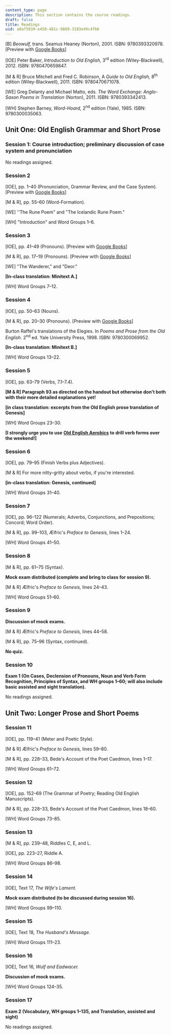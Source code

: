 ```yaml
---
content_type: page
description: This section contains the course readings.
draft: false
title: Readings
uid: a0af5939-e450-481c-9869-3183e49c4fb6
---
```

\[B\] *Beowulf,* trans. Seamus Heaney (Norton), 2001. ISBN: ‎9780393320978. \[Preview with [Google Books](https://www.google.com/books/edition/Beowulf_a_New_Verse_Translation_Bilingua/m-7crEM3A0AC?hl=en&gbpv=1)\]

\[IOE\] Peter Baker, *Introduction to Old English,* 3<sup>rd</sup> edition (Wiley-Blackwell), 2012. ISBN: 9780470659847. 

\[M & R\] Bruce Mitchell and Fred C. Robinson, A *Guide to Old English,* 8<sup>th</sup> edition (Wiley-Blackwell), 2011. ISBN: ‎9780470671078. 

\[WE\] Greg Delanty and Michael Matto, eds. *The Word Exchange: Anglo-Saxon Poems in Translation* (Norton), 2011. ISBN: ‎9780393342413. 

\[WH\] Stephen Barney, *Word-Hoard,* 2<sup>nd</sup> edition (Yale), 1985. ISBN: ‎9780300035063. 

## Unit One: Old English Grammar and Short Prose

### Session 1: Course introduction; preliminary discussion of case system and pronunciation

No readings assigned.

### Session 2

\[IOE\], pp. 1–40 (Pronunciation, Grammar Review, and the Case System). \[Preview with [Google Books](https://www.google.com/books/edition/Introduction_to_Old_English/plIqudth2IwC?hl=en&gbpv=1)\]

\[M & R\], pp. 55–60 (Word-Formation). 

\[WE\] ''The Rune Poem" and "The Icelandic Rune Poem."

\[WH\] "Introduction" and Word Groups 1–6.

### Session 3

\[IOE\], pp. 41–49 (Pronouns). \[Preview with [Google Books](https://www.google.com/books/edition/Introduction_to_Old_English/plIqudth2IwC?hl=en&gbpv=1)\]

\[M & R\], pp. 17–19 (Pronouns). \[Preview with [Google Books](https://www.google.com/books/edition/A_Guide_to_Old_English/hwzlYFlKlOoC?hl=en&gbpv=1)\]

\[WE\] "The Wanderer," and "Deor." 

**\[In-class translation: Minitext A.\]**

\[WH\] Word Groups 7–12.

### Session 4

\[IOE\], pp. 50–63 (Nouns). 

\[M & R\], pp. 20–30 (Pronouns). \[Preview with [Google Books](https://www.google.com/books/edition/A_Guide_to_Old_English/hwzlYFlKlOoC?hl=en&gbpv=1)\]

Burton Raffel's translations of the Elegies. In *Poems and Prose from the Old English*. 2<sup>nd</sup> ed. Yale University Press, 1998. ISBN: ‎9780300069952. 

**\[In-class translation: Minitext B.\]**

\[WH\] Word Groups 13–22.

### Session 5

\[IOE\], pp. 63–79 (Verbs, 7.1–7.4).

**\[M & R\] Paragraph 93 as directed on the handout but otherwise don't both with their more detailed explanations yet!**

**\[in class translation: excerpts from the Old English prose translation of Genesis\]**

\[WH\] Word Groups 23–30.

**\[I strongly urge you to use** [**Old English Aerobics**](http://www.oldenglishaerobics.net/) **to drill verb forms over the weekend!\]**

### Session 6

\[IOE\], pp. 79–95 (Finish Verbs plus Adjectives).

\[M & R\] For more nitty-gritty about verbs, if you're interested.

**\[in-class translation: Genesis, continued\]**

\[WH\] Word Groups 31–40.

### Session 7

\[IOE\], pp. 96–122 (Numerals; Adverbs, Conjunctions, and Prepositions; Concord; Word Order).

\[M & R\], pp. 99–103, Ælfric's *Preface to Genesis,* lines 1–24.

\[WH\] Word Groups 41–50.

### Session 8

\[M & R\], pp. 61–75 (Syntax).

**Mock exam distributed (complete and bring to class for session 9).**

\[M & R\] Ælfric's *Preface to Genesis,* lines 24–43.

\[WH\] Word Groups 51–60.

### Session 9

**Discussion of mock exams.**

\[M & R\] Ælfric's *Preface to Genesis,* lines 44–58.

\[M & R\], pp. 75–96 (Syntax, continued).

**No quiz.**

### Session 10

**Exam 1 (On Cases, Declension of Pronouns, Noun and Verb Form Recognition, Principles of Syntax, and WH groups 1–60; will also include basic assisted and sight translation).**

No readings assigned.

## Unit Two: Longer Prose and Short Poems

### Session 11

\[IOE\], pp. 119–41 (Meter and Poetic Style).

\[M & R\] Ælfric's *Preface to Genesis,* lines 59–80.

\[M & R\], pp. 228–33, Bede's Account of the Poet Caedmon, lines 1–17.

\[WH\] Word Groups 61–72.

### Session 12

\[IOE\], pp. 152–69 (The Grammar of Poetry; Reading Old English Manuscripts).

\[M & R\], pp. 228–33, Bede's Account of the Poet Caedmon, lines 18–60.

\[WH\] Word Groups 73–85.

### Session 13

\[M & R\], pp. 239–48, Riddles C, E, and L.

\[IOE\], pp. 223–27, Riddle A.

\[WH\] Word Groups 86–98.

### Session 14

\[IOE\], Text 17, *The Wife's Lament.*

**Mock exam distributed (to be discussed during session 16).**

\[WH\] Word Groups 99–110.

### Session 15

\[IOE\], Text 18, *The Husband's Message.*

\[WH\] Word Groups 111–23.

### Session 16

\[IOE\], Text 16, *Wulf and Eadwacer.* 

**Discussion of mock exams.**

\[WH\] Word Groups 124–35.

### Session 17

**Exam 2 (Vocabulary, WH groups 1–135, and Translation, assisted and sight)**

No readings assigned.
